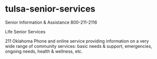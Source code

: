 # tulsa-senior-services

Senior Information & Assistance
800-211-2116

Life Senior Services

211 Oklahoma
Phone and online service providing information on a very wide range of community services: basic needs & support, emergencies, ongoing needs, health & wellness, etc.

